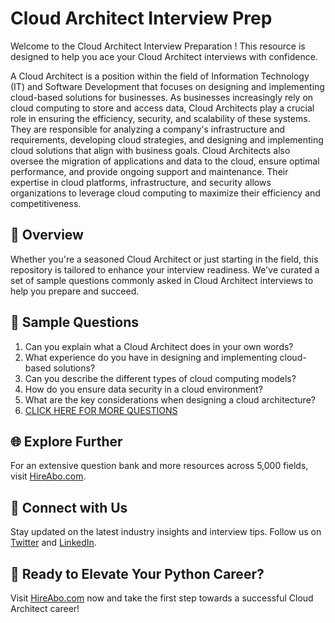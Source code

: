 # Cloud Architect Interview Prep

Welcome to the Cloud Architect Interview Preparation ! This resource is designed to help you ace your Cloud Architect interviews with confidence.

A Cloud Architect is a position within the field of Information Technology (IT) and Software Development that focuses on designing and implementing cloud-based solutions for businesses. As businesses increasingly rely on cloud computing to store and access data, Cloud Architects play a crucial role in ensuring the efficiency, security, and scalability of these systems. They are responsible for analyzing a company's infrastructure and requirements, developing cloud strategies, and designing and implementing cloud solutions that align with business goals. Cloud Architects also oversee the migration of applications and data to the cloud, ensure optimal performance, and provide ongoing support and maintenance. Their expertise in cloud platforms, infrastructure, and security allows organizations to leverage cloud computing to maximize their efficiency and competitiveness.

## 🚀 Overview

Whether you're a seasoned Cloud Architect or just starting in the field, this repository is tailored to enhance your interview readiness. We've curated a set of sample questions commonly asked in Cloud Architect interviews to help you prepare and succeed.

## 📝 Sample Questions

1. Can you explain what a Cloud Architect does in your own words?
2. What experience do you have in designing and implementing cloud-based solutions?
3. Can you describe the different types of cloud computing models?
4. How do you ensure data security in a cloud environment?
5. What are the key considerations when designing a cloud architecture?
6. [CLICK HERE FOR MORE QUESTIONS](https://hireabo.com/job/0_0_98/Cloud%20Architect)

## 🌐 Explore Further

For an extensive question bank and more resources across 5,000 fields, visit [HireAbo.com](https://www.hireabo.com).

## 📱 Connect with Us

Stay updated on the latest industry insights and interview tips. Follow us on [Twitter](https://twitter.com/hireabo) and [LinkedIn](https://www.linkedin.com/in/hire-abo-3609972a8/).

## 🚀 Ready to Elevate Your Python Career?

Visit [HireAbo.com](https://www.hireabo.com) now and take the first step towards a successful Cloud Architect career!